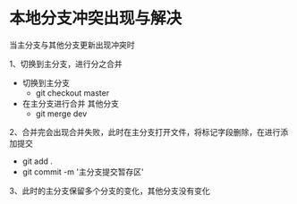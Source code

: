 # 本地分支冲突出现与解决

当主分支与其他分支更新出现冲突时

1、切换到主分支，进行分之合并

+  切换到主分支
   +  git checkout master   
+  在主分支进行合并 其他分支
   + git merge dev  

2、合并完会出现合并失败，此时在主分支打开文件，将标记字段删除，在进行添加提交

+ git add . 
+ git commit -m '主分支提交暂存区'

3、此时的主分支保留多个分支的变化，其他分支没有变化